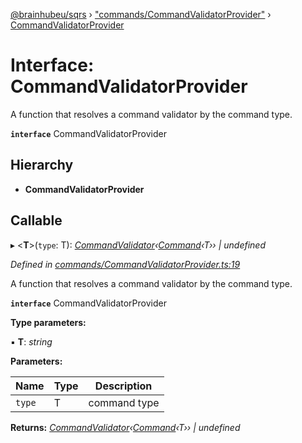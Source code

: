 [@brainhubeu/sqrs](../README.md) › ["commands/CommandValidatorProvider"](../modules/_commands_commandvalidatorprovider_.md) › [CommandValidatorProvider](_commands_commandvalidatorprovider_.commandvalidatorprovider.md)

# Interface: CommandValidatorProvider

A function that resolves a command validator by the command type.

**`interface`** CommandValidatorProvider

## Hierarchy

* **CommandValidatorProvider**

## Callable

▸ <**T**>(`type`: T): *[CommandValidator](_commands_commandvalidator_.commandvalidator.md)‹[Command](sqrs.command.md)‹T›› | undefined*

*Defined in [commands/CommandValidatorProvider.ts:19](https://github.com/brainhubeu/sqrs/blob/5e9c52a/packages/sqrs/src/commands/CommandValidatorProvider.ts#L19)*

A function that resolves a command validator by the command type.

**`interface`** CommandValidatorProvider

**Type parameters:**

▪ **T**: *string*

**Parameters:**

Name | Type | Description |
------ | ------ | ------ |
`type` | T | command type |

**Returns:** *[CommandValidator](_commands_commandvalidator_.commandvalidator.md)‹[Command](sqrs.command.md)‹T›› | undefined*

